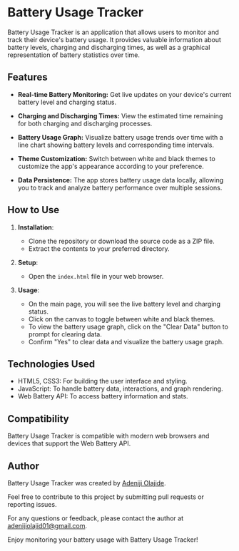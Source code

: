 # Battery Usage Tracker

Battery Usage Tracker is an application that allows users to monitor and track their device's battery usage. It provides valuable information about battery levels, charging and discharging times, as well as a graphical representation of battery statistics over time.

## Features

- **Real-time Battery Monitoring:** Get live updates on your device's current battery level and charging status.

- **Charging and Discharging Times:** View the estimated time remaining for both charging and discharging processes.

- **Battery Usage Graph:** Visualize battery usage trends over time with a line chart showing battery levels and corresponding time intervals.

- **Theme Customization:** Switch between white and black themes to customize the app's appearance according to your preference.

- **Data Persistence:** The app stores battery usage data locally, allowing you to track and analyze battery performance over multiple sessions.

## How to Use

1. **Installation**:
   - Clone the repository or download the source code as a ZIP file.
   - Extract the contents to your preferred directory.

2. **Setup**:
   - Open the `index.html` file in your web browser.

3. **Usage**:
   - On the main page, you will see the live battery level and charging status.
   - Click on the canvas to toggle between white and black themes.
   - To view the battery usage graph, click on the "Clear Data" button to prompt for clearing data.
   - Confirm "Yes" to clear data and visualize the battery usage graph.

## Technologies Used

- HTML5, CSS3: For building the user interface and styling.
- JavaScript: To handle battery data, interactions, and graph rendering.
- Web Battery API: To access battery information and stats.

## Compatibility

Battery Usage Tracker is compatible with modern web browsers and devices that support the Web Battery API.
## Author

Battery Usage Tracker was created by [Adeniji Olajide](https://github.com/GoldenThrust).

Feel free to contribute to this project by submitting pull requests or reporting issues.

For any questions or feedback, please contact the author at adenijiolajid01@gmail.com.

Enjoy monitoring your battery usage with Battery Usage Tracker!
